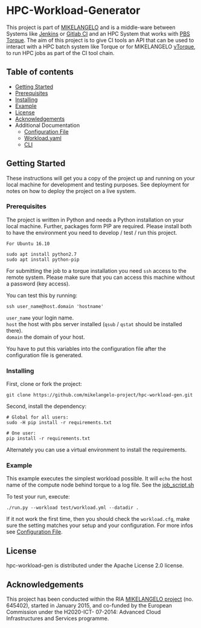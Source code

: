# HPC-Workload-Generator

This project is part of [MIKELANGELO](http://mikelangelo-project.eu) and is a middle-ware between Systems like [Jenkins](https://jenkins.io/) or [Gitlab CI](https://about.gitlab.com/gitlab-ci/) and an HPC System that works with [PBS Torque](http://www.adaptivecomputing.com/products/open-source/torque/).
The aim of this project is to give CI tools an API that can be used to interact with a HPC batch system like Torque or for MIKELANGELO [vTorque](https://github.com/mikelangelo-project/), to run HPC jobs as part of the CI tool chain.

## Table of contents

* [Getting Started](#getting-started)
* [Prerequisites](#prerequisites)
* [Installing](#installing)
* [Example](#example)
* [License](#license)
* [Acknowledgements](#acknowledgements)
* Additional Documentation
    * [Configuration File](doc/config-file.md)
    * [Workload.yaml](doc/workload.yaml.md)
    * [CLI](doc/cli.md)


## Getting Started

These instructions will get you a copy of the project up and running on your local machine for development and testing purposes. See deployment for notes on how to deploy the project on a live system.

### Prerequisites

The project is written in Python and needs a Python installation on your local machine. Further, packages form PIP are required. Please install both to have the environment you need to develop / test / run this project.

```
For Ubuntu 16.10

sudo apt install python2.7
sudo apt install python-pip
```

For submitting the job to a torque installation you need `ssh` access to the remote system. Please make sure that you can access this machine without a password (key access).

You can test this by running:
```
ssh user_name@host.domain 'hostname'
```
`user_name` your login name.  
`host` the host with pbs server installed (`qsub` / `qstat` should be installed there).  
`domain` the domain of your host.  

You have to put this variables into the configuration file after the configuration file is generated.

### Installing

First, clone or fork the project:

```
git clone https://github.com/mikelangelo-project/hpc-workload-gen.git
```

Second, install the dependency:


```
# Global for all users:
sudo -H pip install -r requirements.txt
```

```
# One user:
pip install -r requirements.txt
```

Alternately you can use a virtual environment to install the requirements.

### Example

This example executes the simplest workload possible. It will `echo` the host name of the compute node behind torque to a log file. See the [job_script.sh](test/experiment01/job_script.sh)

To test your run, execute:

```
./run.py --workload test/workload.yml --datadir .
```

If it not work the first time, then you should check the `workload.cfg`, make sure the setting matches your setup and your configuration. For more infos see [Configuration File](doc/config-file.md).

## License

hpc-workload-gen is distributed under the Apache License 2.0 license.

## Acknowledgements

This project  has been conducted within the RIA [MIKELANGELO
project](https://www.mikelangelo-project.eu) (no.  645402), started in January
2015, and co-funded by the European Commission under the H2020-ICT- 07-2014:
Advanced Cloud Infrastructures and Services programme.
